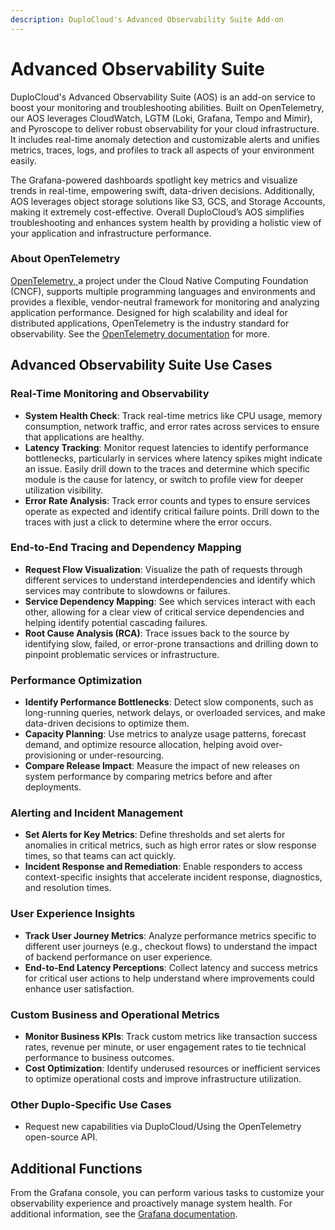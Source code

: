 ```yaml
---
description: DuploCloud's Advanced Observability Suite Add-on
---
```


# Advanced Observability Suite

DuploCloud's Advanced Observability Suite (AOS) is an add-on service to boost your monitoring and troubleshooting abilities. Built on OpenTelemetry, our AOS leverages CloudWatch, LGTM (Loki, Grafana, Tempo and Mimir), and Pyroscope to deliver robust observability for your cloud infrastructure. It includes real-time anomaly detection and customizable alerts and unifies metrics, traces, logs, and profiles to track all aspects of your environment easily.&#x20;

The Grafana-powered dashboards spotlight key metrics and visualize trends in real-time, empowering swift, data-driven decisions. Additionally,  AOS leverages object storage solutions like S3, GCS, and Storage Accounts, making it extremely cost-effective. Overall DuploCloud’s AOS simplifies troubleshooting and enhances system health by providing a holistic view of your application and infrastructure performance.

### About OpenTelemetry

[OpenTelemetry, ](https://opentelemetry.io/)a project under the Cloud Native Computing Foundation (CNCF), supports multiple programming languages and environments and provides a flexible, vendor-neutral framework for monitoring and analyzing application performance. Designed for high scalability and ideal for distributed applications, OpenTelemetry is the industry standard for observability. See the [OpenTelemetry documentation](https://opentelemetry.io/docs/what-is-opentelemetry/) for more. &#x20;

## Advanced Observability Suite Use Cases

### Real-Time Monitoring and Observability

* **System Health Check**: Track real-time metrics like CPU usage, memory consumption, network traffic, and error rates across services to ensure that applications are healthy.
* **Latency Tracking**: Monitor request latencies to identify performance bottlenecks, particularly in services where latency spikes might indicate an issue. Easily drill down to the traces and determine which specific module is the cause for latency, or switch to profile view for deeper utilization visibility.
* **Error Rate Analysis**: Track error counts and types to ensure services operate as expected and identify critical failure points. Drill down to the traces with just a click to determine where the error occurs.

### End-to-End Tracing and Dependency Mapping

* **Request Flow Visualization**: Visualize the path of requests through different services to understand interdependencies and identify which services may contribute to slowdowns or failures.
* **Service Dependency Mapping**: See which services interact with each other, allowing for a clear view of critical service dependencies and helping identify potential cascading failures.
* **Root Cause Analysis (RCA)**: Trace issues back to the source by identifying slow, failed, or error-prone transactions and drilling down to pinpoint problematic services or infrastructure.

### Performance Optimization

* **Identify Performance Bottlenecks**: Detect slow components, such as long-running queries, network delays, or overloaded services, and make data-driven decisions to optimize them.
* **Capacity Planning**: Use metrics to analyze usage patterns, forecast demand, and optimize resource allocation, helping avoid over-provisioning or under-resourcing.
* **Compare Release Impact**: Measure the impact of new releases on system performance by comparing metrics before and after deployments.

### Alerting and Incident Management

* **Set Alerts for Key Metrics**: Define thresholds and set alerts for anomalies in critical metrics, such as high error rates or slow response times, so that teams can act quickly.
* **Incident Response and Remediation**: Enable responders to access context-specific insights that accelerate incident response, diagnostics, and resolution times.

### User Experience Insights

* **Track User Journey Metrics**: Analyze performance metrics specific to different user journeys (e.g., checkout flows) to understand the impact of backend performance on user experience.
* **End-to-End Latency Perceptions**: Collect latency and success metrics for critical user actions to help understand where improvements could enhance user satisfaction.

### Custom Business and Operational Metrics

* **Monitor Business KPIs**: Track custom metrics like transaction success rates, revenue per minute, or user engagement rates to tie technical performance to business outcomes.
* **Cost Optimization**: Identify underused resources or inefficient services to optimize operational costs and improve infrastructure utilization.

### Other Duplo-Specific Use Cases

* Request new capabilities via DuploCloud/Using the OpenTelemetry open-source API.

## Additional Functions

From the Grafana console, you can perform various tasks to customize your observability experience and proactively manage system health. For additional information, see the [Grafana documentation](https://grafana.com/docs/grafana/latest/).&#x20;
